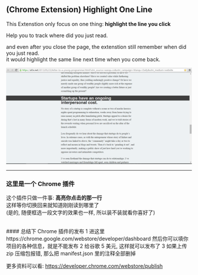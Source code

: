 ## (Chrome Extension)  Highlight One Line
This Extenstion only focus on one thing: 
__highlight the line you click__     

Help you to track where did you just read.   

and even after you close the page, the extenstion still remember when did you just read.  
it would highlight the same line next time when you come back.   
<!-- [Install Highlight One Line]() -->
![preview after install](img/1.png)


---

### 这里是一个 Chrome 插件
这个插件只做一件事: 
__高亮你点击的那一行__  
这样等你切换回来就知道刚刚读到哪里了  
(是的, 随便框选一段文字的效果也一样, 所以装不装就看你喜好了)

<br/>
#### 总结下 Chrome 插件的发布
1 进这里 https://chrome.google.com/webstore/developer/dashboard  
然后你可以填你项目的各种信息，就是不能发布
2 给谷歌 5 美元, 这样就可以发布了
3 如果上传 zip 压缩包报错, 那么把 manifest.json 里的注释全部删掉  

更多资料可以看: https://developer.chrome.com/webstore/publish
